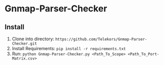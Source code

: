 # Gnmap-Parser-Checker

## Install
1. Clone into directory: `https://github.com/Telekors/Gnmap-Parser-Checker.git`
2. Install Requirements: `pip install -r requirements.txt`
3. Run: `python Gnmap-Parser-Checker.py <Path_To_Scope> <Path_To_Port-Matrix.csv>`

